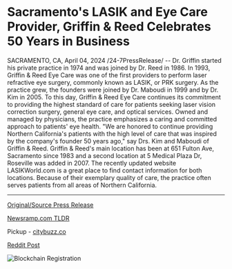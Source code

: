 # Sacramento's LASIK and Eye Care Provider, Griffin & Reed Celebrates 50 Years in Business

SACRAMENTO, CA, April 04, 2024 /24-7PressRelease/ -- Dr. Griffin started his private practice in 1974 and was joined by Dr. Reed in 1986. In 1993, Griffin & Reed Eye Care was one of the first providers to perform laser refractive eye surgery, commonly known as LASIK, or PRK surgery. As the practice grew, the founders were joined by Dr. Maboudi in 1999 and by Dr. Kim in 2005.  To this day, Griffin & Reed Eye Care continues its commitment to providing the highest standard of care for patients seeking laser vision correction surgery, general eye care, and optical services. Owned and managed by physicians, the practice emphasizes a caring and committed approach to patients' eye health.  "We are honored to continue providing Northern California's patients with the high level of care that was inspired by the company's founder 50 years ago," say Drs. Kim and Maboudi of Griffin & Reed.  Griffin & Reed's main location has been at 651 Fulton Ave, Sacramento since 1983 and a second location at 5 Medical Plaza Dr, Roseville was added in 2007. The recently updated website LASIKWorld.com is a great place to find contact information for both locations. Because of their exemplary quality of care, the practice often serves patients from all areas of Northern California. 

---

[Original/Source Press Release](https://www.24-7pressrelease.com/press-release/509482/sacramentos-lasik-and-eye-care-provider-griffin-reed-celebrates-50-years-in-business)
                    

[Newsramp.com TLDR](https://newsramp.com/curated-news/griffin-reed-eye-care-providing-high-quality-eye-care-and-laser-vision-correction-services-for-50-years/64fd02fbf24f14923a8cd0bb907afed2) 


Pickup - [citybuzz.co](https://citybuzz.co/2024/04/04/griffin-reed-eye-care-celebrates-50-years-of-exceptional-vision-care)
 



[Reddit Post](https://www.reddit.com/r/HealthCareNewsInfo/comments/1bvsp0e/griffin_reed_eye_care_providing_highquality_eye/) 



![Blockchain Registration](https://cdn.newsramp.app/24-7PressRelease/qrcode/244/4/mild2Z5L.webp)
